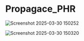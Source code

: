 # Propagace_PHR

![Screenshot 2025-03-30 150252](https://github.com/user-attachments/assets/12a2551d-14a9-425a-8c7d-168f99e1f780)

![Screenshot 2025-03-30 150320](https://github.com/user-attachments/assets/e792c1bd-0cf2-46d9-a2ec-04ce19034ee7)

